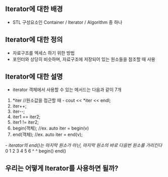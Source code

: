 ## Iterator에 대한 배경
- STL 구성요소인 Container / Iterator / Algorithm 중 하나

## Iterator에 대한 정의
- 자료구조를 엑세스 하기 위한 방법
- 포인터와 상당히 비슷하며, 자료구조에 저장되어 있는 원소들을 참조할 때 사용

## Iterator에 대한 설명
- iterator 객체에서 사용할 수 있는 메서드는 다음과 같이 7개
1. *iter //원소값을 접근할 때 - cout << *iter << endl;
2. iter++; 
3. iter--; 
4. iter1 == iter2; 
5. iter1 != iter2; 
6. begin(객체); //ex. auto iter = begin(v)
7. end(객체); //ex. auto iter = end(v);

_- iterator의 end()는 마지막 원소가 아닌, 마지막 원소의 바로 다음번 원소를 가리킨다_
  0 1 2 3 4 5 6
  ^             ^
  begin()       end()

## 우리는 어떻게 Iterator를 사용하면 될까?


